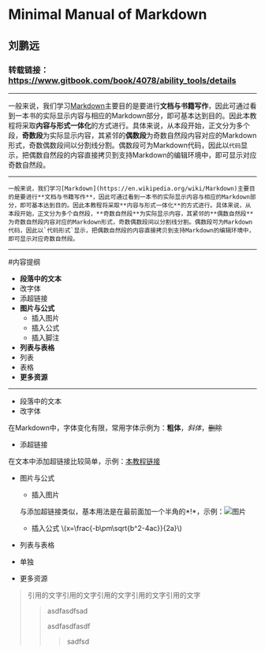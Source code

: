 # Minimal Manual of Markdown 
## 刘鹏远
### 转载链接： https://www.gitbook.com/book/4078/ability_tools/details
---
一般来说，我们学习[Markdown](https://en.wikipedia.org/wiki/Markdown)主要目的是要进行**文档与书籍写作**，因此可通过看到一本书的实际显示内容与相应的Markdown部分，即可基本达到目的。因此本教程将采取**内容与形式一体化**的方式进行。具体来说，从本段开始，正文分为多个段，**奇数段**为实际显示内容，其紧邻的**偶数段**为奇数自然段内容对应的Markdown形式，奇数偶数段间以分割线分割。偶数段可为Markdown代码，因此以`代码`显示，把偶数自然段的内容直接拷贝到支持Markdown的编辑环境中，即可显示对应奇数自然段。

---
  
``
一般来说，我们学习[Markdown](https://en.wikipedia.org/wiki/Markdown)主要目的是要进行**文档与书籍写作**，因此可通过看到一本书的实际显示内容与相应的Markdown部分，即可基本达到目的。因此本教程将采取**内容与形式一体化**的方式进行。具体来说，从本段开始，正文分为多个自然段，**奇数自然段**为实际显示内容，其紧邻的**偶数自然段**为奇数自然段内容对应的Markdown形式，奇数偶数段间以分割线分割。偶数段可为Markdown代码，因此以`代码形式`显示，把偶数自然段的内容直接拷贝到支持Markdown的编辑环境中，即可显示对应奇数自然段。
``

---
#内容提纲
- **段落中的文本**
 - 改字体
 - 添超链接
- **图片与公式**
  - 插入图片
  - 插入公式
  - 插入脚注
- **列表与表格**
 - 列表
 - 表格
- **更多资源**
***
- 段落中的文本
 - 改字体
 
 在Markdown中，字体变化有限，常用字体示例为：**粗体**，*斜体*，~~删除~~
 - 添超链接  

 在文本中添加超链接比较简单，示例：[本教程链接](https://www.gitbook.com/book/4078/ability_tools/details)
- 图片与公式
  - 插入图片
  
  与添加超链接类似，基本用法是在最前面加一个半角的*!*，示例：![图片](http://daringfireball.net/graphics/logos/)
  - 插入公式 \\(x=\frac{-b\pm\sqrt{b^2-4ac}}{2a}\\)
- 列表与表格
 - 单独
- 更多资源
> 引用的文字引用的文字引用的文字引用的文字引用的文字
>>asdfasdfsad
>>
>>asdfasdfasdf
>>
>>>sadfsd

